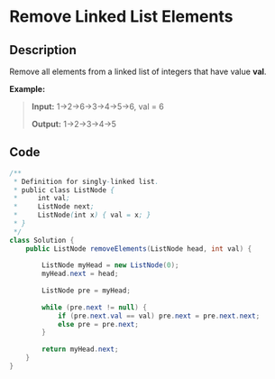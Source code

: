 # Remove Linked List Elements

## Description

Remove all elements from a linked list of integers that have value **val**.

**Example:**

> **Input:** 1-&gt;2-&gt;6-&gt;3-&gt;4-&gt;5-&gt;6, val = 6 
>
> **Output:** 1-&gt;2-&gt;3-&gt;4-&gt;5

## **Code**

```java
/**
 * Definition for singly-linked list.
 * public class ListNode {
 *     int val;
 *     ListNode next;
 *     ListNode(int x) { val = x; }
 * }
 */
class Solution {
    public ListNode removeElements(ListNode head, int val) {
        
        ListNode myHead = new ListNode(0);
        myHead.next = head;
        
        ListNode pre = myHead;
        
        while (pre.next != null) {
            if (pre.next.val == val) pre.next = pre.next.next;
            else pre = pre.next;
        }
        
        return myHead.next;
    }
}
```

